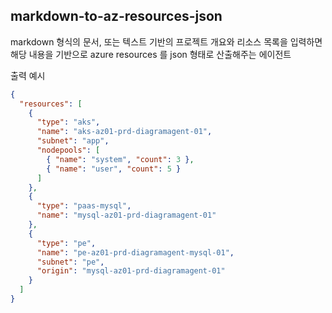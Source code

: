 ## markdown-to-az-resources-json

markdown 형식의 문서, 또는 텍스트 기반의 프로젝트 개요와 리소스 목록을 입력하면
해당 내용을 기반으로 azure resources 를 json 형태로 산출해주는 에이전트

출력 예시
```json
{
  "resources": [
    {
      "type": "aks",
      "name": "aks-az01-prd-diagramagent-01",
      "subnet": "app",
      "nodepools": [
        { "name": "system", "count": 3 },
        { "name": "user", "count": 5 }
      ]
    },
    {
      "type": "paas-mysql",
      "name": "mysql-az01-prd-diagramagent-01"
    },
    {
      "type": "pe",
      "name": "pe-az01-prd-diagramagent-mysql-01",
      "subnet": "pe",
      "origin": "mysql-az01-prd-diagramagent-01"
    }
  ]
}
```
